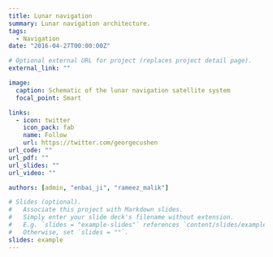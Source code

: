 ```yaml
---
title: Lunar navigation
summary: Lunar navigation architecture.
tags:
  - Navigation
date: "2016-04-27T00:00:00Z"

# Optional external URL for project (replaces project detail page).
external_link: ""

image:
  caption: Schematic of the lunar navigation satellite system
  focal_point: Smart

links:
  - icon: twitter
    icon_pack: fab
    name: Follow
    url: https://twitter.com/georgecushen
url_code: ""
url_pdf: ""
url_slides: ""
url_video: ""

authors: [admin, "enbai_ji", "rameez_malik"]

# Slides (optional).
#   Associate this project with Markdown slides.
#   Simply enter your slide deck's filename without extension.
#   E.g. `slides = "example-slides"` references `content/slides/example-slides.md`.
#   Otherwise, set `slides = ""`.
slides: example
---
```

